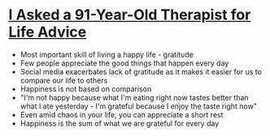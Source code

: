 # [I Asked a 91-Year-Old Therapist for Life Advice](https://medium.com/illumination/i-asked-a-91-year-old-therapist-for-life-advice-da280ac2c509)

* Most important skill of living a happy life - gratitude
* Few people appreciate the good things that happen every day
* Social media exacerbates lack of gratitude as it makes it easier for us to compare our life to others
* Happiness is not based on comparison
* "I'm not happy because what I'm eating right now tastes better than what I ate yesterday - I'm grateful because I enjoy the taste right now"
* Even amid chaos in your life, you can appreciate a short rest
* Happiness is the sum of what we are grateful for every day
